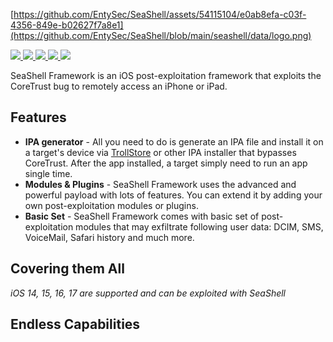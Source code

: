 [https://github.com/EntySec/SeaShell/assets/54115104/e0ab8efa-c03f-4356-849e-b02627f7a8e1](https://github.com/EntySec/SeaShell/blob/main/seashell/data/logo.png)

<p>
    <a href="https://entysec.com">
        <img src="https://img.shields.io/badge/developer-EntySec-blue.svg">
    </a>
    <a href="https://github.com/EntySec/SeaShell">
        <img src="https://img.shields.io/badge/language-Python-blue.svg">
    </a>
    <a href="https://github.com/EntySec/SeaShell/forks">
        <img src="https://img.shields.io/github/forks/EntySec/SeaShell?color=green">
    </a>
    <a href="https://github.com/EntySec/SeaShell/stargazers">
        <img src="https://img.shields.io/github/stars/EntySec/SeaShell?color=yellow">
    </a>
    <a href="https://www.codefactor.io/repository/github/EntySec/SeaShell">
        <img src="https://www.codefactor.io/repository/github/EntySec/SeaShell/badge">
    </a>
</p>

SeaShell Framework is an iOS post-exploitation framework that exploits the CoreTrust bug to remotely access an iPhone or iPad.

## Features

* **IPA generator** - All you need to do is generate an IPA file and install it on a target's device via [TrollStore](https://trollstore.app/) or other IPA installer that bypasses CoreTrust. After the app installed, a target simply need to run an app single time.
* **Modules & Plugins** - SeaShell Framework uses the advanced and powerful payload with lots of features. You can extend it by adding your own post-exploitation modules or plugins.
* **Basic Set** - SeaShell Framework comes with basic set of post-exploitation modules that may exfiltrate following user data: DCIM, SMS, VoiceMail, Safari history and much more.

## Covering them All

*iOS 14, 15, 16, 17 are supported and can be exploited with SeaShell*

## Endless Capabilities

